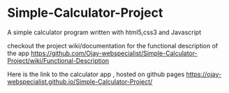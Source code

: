 # Simple-Calculator-Project
 A simple calculator program written with html5,css3 and Javascript


checkout the project wiki/documentation for the functional description of the app
https://github.com/Ojay-webspecialist/Simple-Calculator-Project/wiki/Functional-Description 

Here is the link to the calculator app , hosted on github pages
https://ojay-webspecialist.github.io/Simple-Calculator-Project/


